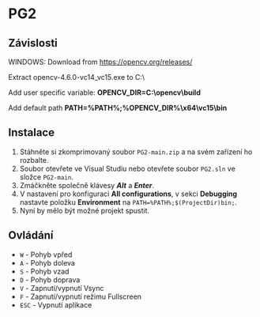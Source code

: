 # PG2
## Závislosti
WINDOWS: 
Download from https://opencv.org/releases/ 

Extract opencv-4.6.0-vc14_vc15.exe to C:\

Add user specific variable:
**OPENCV_DIR=C:\opencv\build**

Add default path
**PATH=%PATH%;%OPENCV_DIR%\x64\vc15\bin**

## Instalace
1. Stáhněte si zkomprimovaný soubor `PG2-main.zip` a na svém zařízení ho rozbalte.
2. Soubor otevřete ve Visual Studiu nebo otevřete soubor `PG2.sln` ve složce `PG2-main`.
3. Zmáčkněte společně klávesy **_Alt_** a **_Enter_**.
4. V nastavení pro konfiguraci **All configurations**, v sekci **Debugging** nastavte položku **Environment** na `PATH=%PATH%;$(ProjectDir)bin;`.
5. Nyní by mělo být možné projekt spustit.

## Ovládání
* `W` - Pohyb vpřed
* `A` - Pohyb doleva
* `S` - Pohyb vzad
* `D` - Pohyb doprava
* `V` - Zapnutí/vypnutí Vsync
* `F` - Zapnutí/vypnutí režimu Fullscreen
* `ESC` - Vypnutí aplikace
